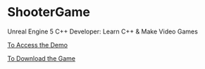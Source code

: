 # ShooterGame
Unreal Engine 5 C++ Developer: Learn C++ &amp; Make Video Games

[To Access the Demo](https://youtu.be/UanbFphTljU)

[To Download the Game](https://gcanidemir.itch.io/shooter-game)
